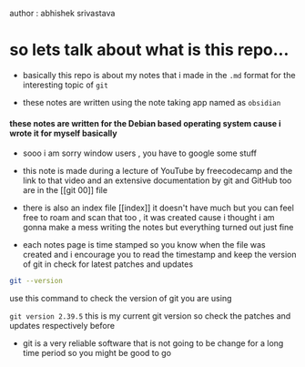 author : abhishek srivastava 
# so lets talk about what is this repo...

* basically this repo is about my notes that i made in the `.md` format for the interesting topic of `git` 

* these notes are written using the note taking app named as `obsidian` 

#### these notes are written for the Debian based operating system cause i wrote it for myself basically

* sooo i am sorry window users , you have to google some stuff 

* this note is made during a lecture of YouTube by freecodecamp and the link to that video and an extensive documentation by git and GitHub too are in the [[git 00]] file 

* there is also an index file [[index]] it doesn't have much but you can feel free to roam and scan that too , it was created cause i thought i am gonna make a mess writing the notes but everything turned out just fine 

* each notes page is time stamped so you know when the file was created and i encourage you to read the timestamp and keep the version of git in check for latest patches and updates

```bash
git --version
```

use this command to check the version of git you are using 

`git version 2.39.5` this is my current git version so check the patches and updates respectively before 

* git is a very reliable software that is not going to be change for a long time period so you might be good to go


